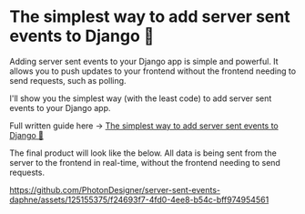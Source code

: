 # The simplest way to add server sent events to Django 🏺
Adding server sent events to your Django app is simple and powerful. It allows you to push updates to your frontend without the frontend needing to send requests, such as polling.

I'll show you the simplest way (with the least code) to add server sent events to your Django app.

Full written guide here -> [The simplest way to add server sent events to Django 🏺](https://www.photondesigner.com/articles/server-sent-events-daphne)

The final product will look like the below. All data is being sent from the server to the frontend in real-time, without the frontend needing to send requests.




https://github.com/PhotonDesigner/server-sent-events-daphne/assets/125155375/f24693f7-4fd0-4ee8-b54c-bff974954561

